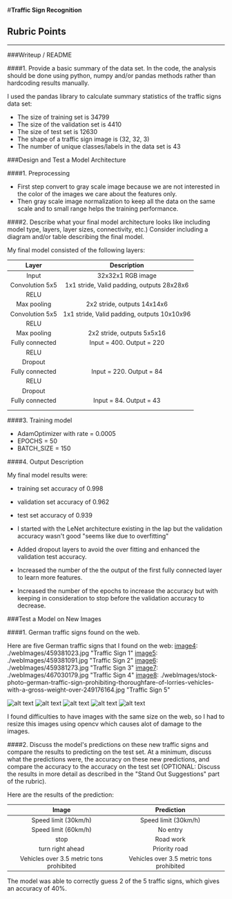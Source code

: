 #**Traffic Sign Recognition** 


[//]: # (Image References)

[image1]: ./examples/visualization.jpg "Visualization"
[image2]: ./examples/grayscale.jpg "Grayscaling"
[image3]: ./examples/random_noise.jpg "Random Noise"
[image4]: ./examples/placeholder.png "Traffic Sign 1"
[image5]: ./examples/placeholder.png "Traffic Sign 2"
[image6]: ./examples/placeholder.png "Traffic Sign 3"
[image7]: ./examples/placeholder.png "Traffic Sign 4"
[image8]: ./examples/placeholder.png "Traffic Sign 5"

## Rubric Points

---
###Writeup / README


####1. Provide a basic summary of the data set. In the code, the analysis should be done using python, numpy and/or pandas methods rather than hardcoding results manually.

I used the pandas library to calculate summary statistics of the traffic
signs data set:

* The size of training set is 34799
* The size of the validation set is 4410
* The size of test set is 12630
* The shape of a traffic sign image is (32, 32, 3) 
* The number of unique classes/labels in the data set is 43


###Design and Test a Model Architecture

####1. Preprocessing

* First step convert to gray scale image because we are not interested in the color of the images we care about the features only.
* Then gray scale image normalization to keep all the data on the same scale and to small range helps the training performance.


####2. Describe what your final model architecture looks like including model type, layers, layer sizes, connectivity, etc.) Consider including a diagram and/or table describing the final model.

My final model consisted of the following layers:

| Layer         		|     Description	        					| 
|:---------------------:|:---------------------------------------------:| 
| Input         		| 32x32x1 RGB image   							| 
| Convolution 5x5     	| 1x1 stride, Valid padding, outputs 28x28x6 	|
| RELU					|												|
| Max pooling	      	| 2x2 stride,  outputs 14x14x6 				|
| Convolution 5x5	    | 1x1 stride, Valid padding, outputs 10x10x96 	|
| RELU					|												|
| Max pooling	      	| 2x2 stride,  outputs 5x5x16 				|
| Fully connected		| Input = 400. Output = 220 	|
| RELU					|												|
| Dropout					|											|
| Fully connected		| Input = 220. Output = 84 	|
| RELU					|												|
| Dropout					|											|
| Fully connected		| Input = 84. Output = 43 	|
|						|												|
|						|												|
 


####3. Training model

* AdamOptimizer with rate = 0.0005
* EPOCHS = 50
* BATCH_SIZE = 150


####4. Output Description

My final model results were:

* training set accuracy of 0.998
* validation set accuracy of 0.962 
* test set accuracy of 0.939


* I started with the LeNet architecture existing in the lap but the validation accuracy wasn't good "seems like due to overfitting"
* Added dropout layers to avoid the over fitting and enhanced the validation test accuracy.
* Increased the number of the the output of the first fully connected layer to learn more features.
* Increased the number of the epochs to increase the accuracy but with keeping in consideration to stop before the validation accuracy to decrease.
 
###Test a Model on New Images

####1. German traffic signs found on the web.

Here are five German traffic signs that I found on the web:
[image4]: ./webImages/459381023.jpg "Traffic Sign 1"
[image5]: ./webImages/459381091.jpg "Traffic Sign 2"
[image6]: ./webImages/459381273.jpg "Traffic Sign 3"
[image7]: ./webImages/467030179.jpg "Traffic Sign 4"
[image8]: ./webImages/stock-photo-german-traffic-sign-prohibiting-thoroughfare-of-lorries-vehicles-with-a-gross-weight-over-249176164.jpg "Traffic Sign 5"


![alt text][image4]
![alt text][image5]
![alt text][image6] 
![alt text][image7] 
![alt text][image8]


I found difficulties to have images with the same size on the web, so I had to resize this images using opencv which causes alot of damage to the images.

####2. Discuss the model's predictions on these new traffic signs and compare the results to predicting on the test set. At a minimum, discuss what the predictions were, the accuracy on these new predictions, and compare the accuracy to the accuracy on the test set (OPTIONAL: Discuss the results in more detail as described in the "Stand Out Suggestions" part of the rubric).

Here are the results of the prediction:

| Image			        |     Prediction	        					| 
|:---------------------:|:---------------------------------------------:| 
| Speed limit (30km/h)      	| Speed limit (30km/h)   									| 
| Speed limit (60km/h)     	| No entry 										|
| stop				| Road work										|
| turn right ahead	      	| Priority road					 				|
| Vehicles over 3.5 metric tons prohibited			| Vehicles over 3.5 metric tons prohibited      							|


The model was able to correctly guess 2 of the 5 traffic signs, which gives an accuracy of 40%.


